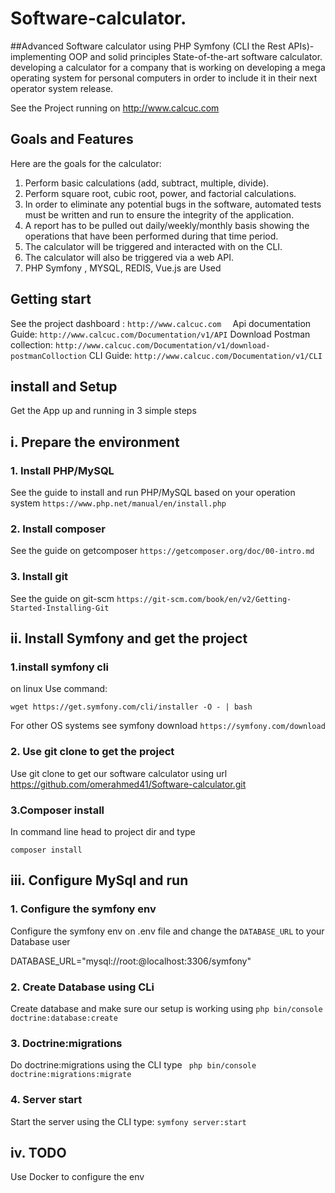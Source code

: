 # Software-calculator.
##Advanced Software calculator using PHP Symfony (CLI the Rest APIs)- implementing OOP and solid principles
State-of-the-art software calculator.  developing a calculator for a company that is working on developing a mega operating system for personal computers in order to
include it in their next operator system release.

See the Project running on http://www.calcuc.com
## Goals and Features
Here are the  goals for the calculator:
1. Perform basic calculations (add, subtract, multiple, divide).
2. Perform square root, cubic root, power, and factorial calculations.
3. In order to eliminate any potential bugs in the software, automated tests must be written
and run to ensure the integrity of the application.
4. A report has to be pulled out daily/weekly/monthly basis showing the operations that have
been performed during that time period.
5. The calculator will be triggered and interacted with on the CLI.
6. The calculator will also be triggered via a web API.
7. PHP Symfony , MYSQL, REDIS, Vue.js are Used

## Getting start

See the project dashboard :
`http://www.calcuc.com  `
Api documentation Guide: 
`http://www.calcuc.com/Documentation/v1/API`
Download Postman collection:
`http://www.calcuc.com/Documentation/v1/download-postmanColloction`
CLI Guide: 
`http://www.calcuc.com/Documentation/v1/CLI`

## install and Setup
Get the App up and running in 3 simple steps

## i. Prepare the environment

### 1. Install PHP/MySQL

   See the guide to install and run PHP/MySQL based on your operation system
`https://www.php.net/manual/en/install.php`

### 2. Install composer
   See the guide on getcomposer
`https://getcomposer.org/doc/00-intro.md`

### 3. Install git
   See the guide on git-scm
`https://git-scm.com/book/en/v2/Getting-Started-Installing-Git`


## ii. Install Symfony and get the project

### 1.install symfony cli
on linux Use command: 

`wget https://get.symfony.com/cli/installer -O - | bash`

For other OS systems see symfony download
`https://symfony.com/download`


### 2. Use git clone to get the project
   Use git clone to get our software calculator using url https://github.com/omerahmed41/Software-calculator.git


### 3.Composer install
In command line head to project dir and type 

`composer install`



## iii. Configure MySql and run


### 1. Configure the symfony env

   Configure the symfony env on .env file and 
   change the `DATABASE_URL` to your Database user

DATABASE_URL="mysql://root:@localhost:3306/symfony"


### 2. Create Database using CLi

   Create database and make sure our setup is working using
   `php bin/console doctrine:database:create`


### 3. Doctrine:migrations

   Do doctrine:migrations using the CLI type 
  ` php bin/console doctrine:migrations:migrate`


### 4. Server start

Start the server using the CLI type:
`symfony server:start`




## iv. TODO

Use Docker to configure the env